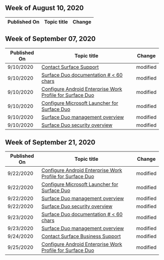 <!-- This file is generated automatically each week. Changes made to this file will be overwritten.-->



## Week of August 10, 2020


| Published On |Topic title | Change |
|------|------------|--------|


## Week of September 07, 2020


| Published On |Topic title | Change |
|------|------------|--------|
| 9/10/2020 | [Contact Surface Support](/surface-duo/contact-surface-support) | modified |
| 9/10/2020 | [Surface Duo documentation # < 60 chars](/surface-duo/index) | modified |
| 9/10/2020 | [Configure Android Enterprise Work Profile for Surface Duo](/surface-duo/surface-duo-config-work-profile) | modified |
| 9/10/2020 | [Configure Microsoft Launcher for Surface Duo](/surface-duo/surface-duo-launcher-config) | modified |
| 9/10/2020 | [Surface Duo management overview](/surface-duo/surface-duo-manage) | modified |
| 9/10/2020 | [Surface Duo security overview](/surface-duo/surface-duo-secure) | modified |


## Week of September 21, 2020


| Published On |Topic title | Change |
|------|------------|--------|
| 9/22/2020 | [Configure Android Enterprise Work Profile for Surface Duo](/surface-duo/surface-duo-config-work-profile) | modified |
| 9/22/2020 | [Configure Microsoft Launcher for Surface Duo](/surface-duo/surface-duo-launcher-config) | modified |
| 9/22/2020 | [Surface Duo management overview](/surface-duo/surface-duo-manage) | modified |
| 9/22/2020 | [Surface Duo security overview](/surface-duo/surface-duo-secure) | modified |
| 9/23/2020 | [Surface Duo documentation # < 60 chars](/surface-duo/index) | modified |
| 9/23/2020 | [Surface Duo management overview](/surface-duo/surface-duo-manage) | modified |
| 9/24/2020 | [Contact Surface Business Support](/surface-duo/contact-surface-duo-support) | modified |
| 9/25/2020 | [Configure Android Enterprise Work Profile for Surface Duo](/surface-duo/surface-duo-config-work-profile) | modified |
